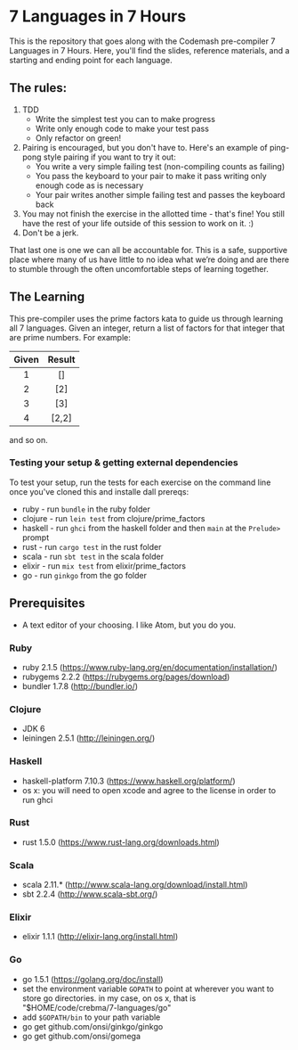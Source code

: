 # 7 Languages in 7 Hours

This is the repository that goes along with the Codemash pre-compiler 7 Languages in 7 Hours. Here, you'll find the slides, reference materials, and a starting and ending point for each language.

## The rules:

1. TDD
    * Write the simplest test you can to make progress
    * Write only enough code to make your test pass
    * Only refactor on green!
2. Pairing is encouraged, but you don't have to. Here's an example of ping-pong style pairing if you want to try it out:
    * You write a very simple failing test (non-compiling counts as failing)
    * You pass the keyboard to your pair to make it pass writing only enough code as is necessary
    * Your pair writes another simple failing test and passes the keyboard back
3. You may not finish the exercise in the allotted time - that's fine! You still have the rest of your life outside of this session to work on it. :)
4. Don't be a jerk.

That last one is one we can all be accountable for. This is a safe, supportive place where many of us have little to no idea what we’re doing and are there to stumble through the often uncomfortable steps of learning together.

## The Learning
This pre-compiler uses the prime factors kata to guide us through learning all 7 languages. Given an integer, return a list of factors for that integer that are prime numbers. For example:

Given |Result  
:-:|:---:
1 	|[]
2 	|[2]  
3  |[3]  
4  |[2,2]
and so on.

### Testing your setup & getting external dependencies
To test your setup, run the tests for each exercise on the command line once you've cloned this and installe dall prereqs:

* ruby - run `bundle` in the ruby folder
* clojure - run `lein test` from clojure/prime_factors
* haskell - run `ghci` from the haskell folder and then `main` at the `Prelude>` prompt
* rust - run `cargo test` in the rust folder
* scala - run `sbt test` in the scala folder
* elixir - run `mix test` from elixir/prime_factors
* go - run `ginkgo` from the go folder

## Prerequisites
* A text editor of your choosing. I like Atom, but you do you.

### Ruby
* ruby 2.1.5 (https://www.ruby-lang.org/en/documentation/installation/)
* rubygems 2.2.2 (https://rubygems.org/pages/download)
* bundler 1.7.8 (http://bundler.io/)

### Clojure
* JDK 6
* leiningen 2.5.1 (http://leiningen.org/)

### Haskell
* haskell-platform 7.10.3 (https://www.haskell.org/platform/)
* os x: you will need to open xcode and agree to the license in order to run ghci

### Rust
* rust 1.5.0 (https://www.rust-lang.org/downloads.html)

### Scala
* scala 2.11.* (http://www.scala-lang.org/download/install.html)
* sbt 2.2.4 (http://www.scala-sbt.org/)

### Elixir
* elixir 1.1.1 (http://elixir-lang.org/install.html)

### Go
* go 1.5.1 (https://golang.org/doc/install)
* set the environment variable `GOPATH` to point at wherever you want to store go directories. in my case, on os x, that is "$HOME/code/crebma/7-languages/go"
* add `$GOPATH/bin` to your path variable
* go get github.com/onsi/ginkgo/ginkgo
* go get github.com/onsi/gomega
